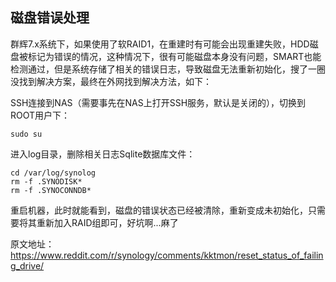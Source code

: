 ## 磁盘错误处理

群辉7.x系统下，如果使用了软RAID1，在重建时有可能会出现重建失败，HDD磁盘被标记为错误的情况，这种情况下，很有可能磁盘本身没有问题，SMART也能检测通过，但是系统存储了相关的错误日志，导致磁盘无法重新初始化，搜了一圈没找到解决方案，最终在外网找到解决方法，如下：

SSH连接到NAS（需要事先在NAS上打开SSH服务，默认是关闭的），切换到ROOT用户下：

```shell
sudo su
```

进入log目录，删除相关日志Sqlite数据库文件：

```shell
cd /var/log/synolog
rm -f .SYNODISK*
rm -f .SYNOCONNDB*
```

重启机器，此时就能看到，磁盘的错误状态已经被清除，重新变成未初始化，只需要将其重新加入RAID组即可，好坑啊...麻了

原文地址：https://www.reddit.com/r/synology/comments/kktmon/reset_status_of_failing_drive/
